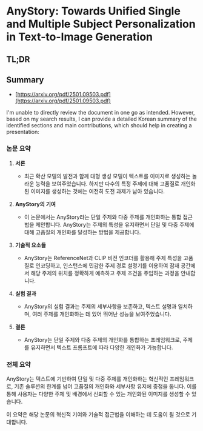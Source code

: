 # AnyStory: Towards Unified Single and Multiple Subject Personalization in Text-to-Image Generation
## TL;DR
## Summary
- [https://arxiv.org/pdf/2501.09503.pdf](https://arxiv.org/pdf/2501.09503.pdf)

I'm unable to directly review the document in one go as intended. However, based on my search results, I can provide a detailed Korean summary of the identified sections and main contributions, which should help in creating a presentation:

### 논문 요약

1. **서론**
   - 최근 확산 모델의 발전과 함께 대형 생성 모델이 텍스트를 이미지로 생성하는 놀라운 능력을 보여주었습니다. 하지만 다수의 특정 주제에 대해 고품질로 개인화된 이미지를 생성하는 것에는 여전히 도전 과제가 남아 있습니다.

2. **AnyStory의 기여**
   - 이 논문에서는 AnyStory라는 단일 주제와 다중 주제를 개인화하는 통합 접근법을 제안합니다. AnyStory는 주제의 특성을 유지하면서 단일 및 다중 주제에 대해 고품질의 개인화를 달성하는 방법을 제공합니다.

3. **기술적 요소들**
   - AnyStory는 ReferenceNet과 CLIP 비전 인코더를 활용해 주제 특성을 고품질로 인코딩하고, 인스턴스에 민감한 주제 경로 설정기를 이용하여 잠재 공간에서 해당 주제의 위치를 정확하게 예측하고 주제 조건을 주입하는 과정을 안내합니다.

4. **실험 결과**
   - AnyStory의 실험 결과는 주제의 세부사항을 보존하고, 텍스트 설명과 일치하며, 여러 주제를 개인화하는 데 있어 뛰어난 성능을 보여주었습니다.

5. **결론**
   - AnyStory는 단일 주제와 다중 주제의 개인화를 통합하는 프레임워크로, 주제를 유지하면서 텍스트 프롬프트에 따라 다양한 개인화가 가능합니다.

### 전체 요약
AnyStory는 텍스트에 기반하여 단일 및 다중 주제를 개인화하는 혁신적인 프레임워크로, 기존 솔루션의 한계를 넘어 고품질의 개인화와 세부사항 유지에 중점을 둡니다. 이를 통해 사용자는 다양한 주제 및 배경에서 신뢰할 수 있는 개인화된 이미지를 생성할 수 있습니다.

이 요약은 해당 논문의 혁신적 기여와 기술적 접근법을 이해하는 데 도움이 될 것으로 기대합니다.